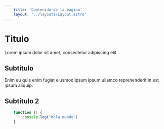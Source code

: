 ```yaml
---
    title: 'Contenido de la pagina'
    layout: '../layouts/Layout.astro'
---
```


# Titulo

Lorem ipsum dolor sit amet, consectetur adipiscing elit

## Subtitulo

Enim eu quis enim fugiat eiusmod ipsum ipsum ullamco reprehenderit in est ipsum aliquip.

## Subtitulo 2

```javascript
    function () {
        console.log("hola mundo")
    }
```
